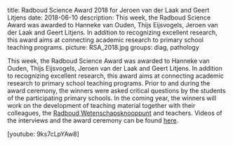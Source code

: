 title: Radboud Science Award 2018 for Jeroen van der Laak and Geert Litjens
date: 2018-06-10
description: This week, the Radboud Science Award was awarded to Hanneke van Ouden, Thijs Eijsvogels, Jeroen van der Laak and Geert Litjens. In addition to recognizing excellent research, this award aims at connecting academic research to primary school teaching programs.
picture: RSA_2018.jpg
groups: diag, pathology

This week, the Radboud Science Award was awarded to Hanneke van Ouden, Thijs Eijsvogels, Jeroen van der Laak and Geert Litjens. In addition to recognizing excellent research, this award aims at connecting academic research to primary school teaching programs. Prior to and during the award ceremony, the winners were asked critical questions by the students of the participating primary schools. In the coming year, the winners will work on the development of teaching material together with their colleagues, the [Radboud Wetenschapsknooppunt](https://www.ru.nl/wetenschapsknooppunt/) and teachers. Videos of the interviews and the award ceremony can be found [here](https://www.ru.nl/wetenschapsknooppunt/activiteiten-voor/radboud-onderzoekers/radboud-science-awards/overzicht-winnaars/winnaars-rsa-2018/).
 
[youtube: 9ks7cLpYAw8]
